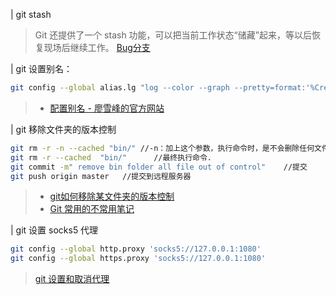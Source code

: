 | git stash
> Git 还提供了一个 stash 功能，可以把当前工作状态“储藏”起来，等以后恢复现场后继续工作。
> [Bug分支](http://www.liaoxuefeng.com/wiki/0013739516305929606dd18361248578c67b8067c8c017b000/00137602359178794d966923e5c4134bc8bf98dfb03aea3000)

| git 设置别名：
```sh
git config --global alias.lg "log --color --graph --pretty=format:'%Cred%h%Creset -%C(yellow)%d%Creset %s %Cgreen(%cr) %C(bold blue)<%an>%Creset' --abbrev-commit"
```
> - [配置别名 - 廖雪峰的官方网站](http://www.liaoxuefeng.com/wiki/0013739516305929606dd18361248578c67b8067c8c017b000/001375234012342f90be1fc4d81446c967bbdc19e7c03d3000)

| git 移除文件夹的版本控制
```sh
git rm -r -n --cached "bin/" //-n：加上这个参数，执行命令时，是不会删除任何文件，而是展示此命令要删除的文件列表预览。
git rm -r --cached  "bin/"      //最终执行命令.
git commit -m" remove bin folder all file out of control"    //提交
git push origin master   //提交到远程服务器
```
> - [git如何移除某文件夹的版本控制](https://my.oschina.net/dlpinghailinfeng/blog/388606)
> - [Git 常用的不常用笔记](http://leoray.leanote.com/post/git)




| git 设置 socks5 代理
```sh
git config --global http.proxy 'socks5://127.0.0.1:1080'
git config --global https.proxy 'socks5://127.0.0.1:1080'
```
>  [git 设置和取消代理](https://gist.github.com/laispace/666dd7b27e9116faece6)
